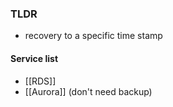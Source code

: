 ### TLDR
- recovery to a specific time stamp
#### Service list
- [[RDS]]
- [[Aurora]] (don't need backup)